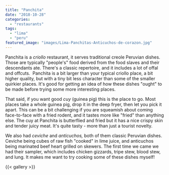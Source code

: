```yaml
---
title: "Panchita"
date: "2018-10-28"
categories: 
  - "restaurants"
tags: 
  - "lima"
  - "peru"
featured_image: "images/Lima-Panchitas-Anticuchos-de-corazon.jpg"
---
```

Panchita is a _criollo_ restaurant, it serves traditional creole
Peruvian dishes. Those are typically "people's" food derived from the
food slaves and their descendants ate. There's a classic repertoire,
and it includes a lot of offal and offcuts.  Panchita is a bit larger
than your typical criollo place, a bit higher quality, but with a tiny
bit less character than some of the smaller quirkier places. It's good
for getting an idea of how these dishes "ought" to be made before
trying some more interesting places.

That said, if you want good _cuy_ (guinea pig) this is the place to
go. Most places take a whole guinea pig, drop it in the deep fryer,
then let you pick it apart. This can be a bit challenging if you are
squeamish about coming face-to-face with a fried rodent, and it tastes
more like "fried" than anything else. The cuy at Panchita is
butterflied and fried but it has a nice crispy skin and tender juicy
meat. It's quite tasty - more than just a tourist novelty.

We also had _ceviche_ and _anticuchos,_ both of them classic Peruvian
dishes. Ceviche being cubes of raw fish "cooked" in lime juice, and
anticuchos being marinated beef heart grilled on skewers. The first
time we came we had their sampler, which includes chicken gizzards,
tripe stew, blood stew, and lung. It makes me want to try cooking some
of these dishes myself!

{{< gallery >}}
